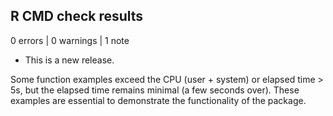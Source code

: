 ## R CMD check results

0 errors | 0 warnings | 1 note

* This is a new release.

Some function examples exceed the CPU (user + system) or elapsed time > 5s, 
but the elapsed time remains minimal (a few seconds over). These examples are 
essential to demonstrate the functionality of the package.
